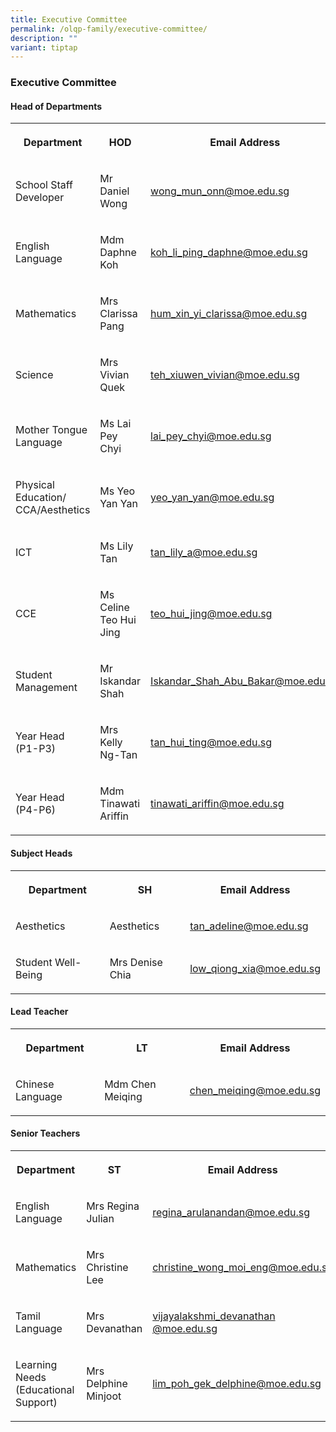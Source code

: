```yaml
---
title: Executive Committee
permalink: /olqp-family/executive-committee/
description: ""
variant: tiptap
---
```

<h3>Executive Committee</h3><h4>Head of Departments</h4><table><tbody><tr><th rowspan="1" colspan="1"><p>Department</p></th><th rowspan="1" colspan="1"><p>HOD</p></th><th rowspan="1" colspan="1"><p>Email Address</p></th></tr><tr><td rowspan="1" colspan="1"><p>School Staff Developer</p></td><td rowspan="1" colspan="1"><p>Mr Daniel Wong</p></td><td rowspan="1" colspan="1"><p><a href="mailto:wong_mun_onn@moe.edu.sg" rel="noopener noreferrer nofollow" target="_blank">wong_mun_onn@moe.edu.sg</a></p></td></tr><tr><td rowspan="1" colspan="1"><p>English Language</p></td><td rowspan="1" colspan="1"><p>Mdm Daphne Koh</p></td><td rowspan="1" colspan="1"><p><a href="mailto:" rel="noopener noreferrer nofollow" target="_blank">koh_li_ping_daphne@moe.edu.sg</a></p></td></tr><tr><td rowspan="1" colspan="1"><p>Mathematics</p></td><td rowspan="1" colspan="1"><p>Mrs Clarissa Pang</p></td><td rowspan="1" colspan="1"><p><a href="mailto:hum_xin_yi_clarissa@moe.edu.sg" rel="noopener noreferrer nofollow" target="_blank">hum_xin_yi_clarissa@moe.edu.sg</a></p></td></tr><tr><td rowspan="1" colspan="1"><p>Science</p></td><td rowspan="1" colspan="1"><p>Mrs Vivian Quek</p></td><td rowspan="1" colspan="1"><p><a href="mailto:teh_xiuwen_vivian@moe.edu.sg" rel="noopener noreferrer nofollow" target="_blank">teh_xiuwen_vivian@moe.edu.sg</a></p></td></tr><tr><td rowspan="1" colspan="1"><p>Mother Tongue Language</p></td><td rowspan="1" colspan="1"><p>Ms Lai Pey Chyi</p></td><td rowspan="1" colspan="1"><p><a href="mailto:lai_pey_chyi@moe.edu.sg" rel="noopener noreferrer nofollow" target="_blank">lai_pey_chyi@moe.edu.sg</a></p></td></tr><tr><td rowspan="1" colspan="1"><p>Physical Education/ CCA/Aesthetics</p></td><td rowspan="1" colspan="1"><p>Ms Yeo Yan Yan</p></td><td rowspan="1" colspan="1"><p><a href="mailto:yeo_yan_yan@moe.edu.sg" rel="noopener noreferrer nofollow" target="_blank">yeo_yan_yan@moe.edu.sg</a></p></td></tr><tr><td rowspan="1" colspan="1"><p>ICT</p></td><td rowspan="1" colspan="1"><p>Ms Lily Tan</p></td><td rowspan="1" colspan="1"><p><a href="mailto:tan_lily_a@moe.edu.sg" rel="noopener noreferrer nofollow" target="_blank">tan_lily_a@moe.edu.sg</a></p></td></tr><tr><td rowspan="1" colspan="1"><p>CCE</p></td><td rowspan="1" colspan="1"><p>Ms Celine Teo Hui Jing</p></td><td rowspan="1" colspan="1"><p><a href="mailto:teo_hui_jing@moe.edu.sg" rel="noopener noreferrer nofollow" target="_blank">teo_hui_jing@moe.edu.sg</a></p></td></tr><tr><td rowspan="1" colspan="1"><p>Student Management</p></td><td rowspan="1" colspan="1"><p>Mr Iskandar Shah</p></td><td rowspan="1" colspan="1"><p><a href="mailto:Iskandar_Shah_Abu_Bakar@moe.edu.sg" rel="noopener noreferrer nofollow" target="_blank">Iskandar_Shah_Abu_Bakar@moe.edu.sg</a></p></td></tr><tr><td rowspan="1" colspan="1"><p>Year Head (P1-P3)</p></td><td rowspan="1" colspan="1"><p>Mrs Kelly Ng-Tan</p></td><td rowspan="1" colspan="1"><p><a href="mailto:tan_hui_ting@moe.edu.sg" rel="noopener noreferrer nofollow" target="_blank">tan_hui_ting@moe.edu.sg</a></p></td></tr><tr><td rowspan="1" colspan="1"><p>Year Head (P4-P6)</p></td><td rowspan="1" colspan="1"><p>Mdm Tinawati Ariffin</p></td><td rowspan="1" colspan="1"><p><a href="mailto:tinawati_ariffin@moe.edu.sg" rel="noopener noreferrer nofollow" target="_blank">tinawati_ariffin@moe.edu.sg</a></p></td></tr></tbody></table><h4>Subject Heads</h4><table><tbody><tr><th rowspan="1" colspan="1"><p>Department</p></th><th rowspan="1" colspan="1"><p>SH</p></th><th rowspan="1" colspan="1"><p>Email Address</p></th></tr><tr><td rowspan="1" colspan="1"><p>Aesthetics</p></td><td rowspan="1" colspan="1"><p>Aesthetics</p></td><td rowspan="1" colspan="1"><p><a href="mailto:tan_adeline@moe.edu.sg" rel="noopener noreferrer nofollow" target="_blank">tan_adeline@moe.edu.sg</a></p></td></tr><tr><td rowspan="1" colspan="1"><p>Student Well-Being</p></td><td rowspan="1" colspan="1"><p>Mrs Denise Chia</p></td><td rowspan="1" colspan="1"><p><a href="mailto:low_qiong_xia@moe.edu.sg" rel="noopener noreferrer nofollow" target="_blank">low_qiong_xia@moe.edu.sg</a></p></td></tr></tbody></table><p></p><h4>Lead Teacher</h4><table><tbody><tr><th rowspan="1" colspan="1"><p>Department</p></th><th rowspan="1" colspan="1"><p>LT</p></th><th rowspan="1" colspan="1"><p>Email Address</p></th></tr><tr><td rowspan="1" colspan="1"><p>Chinese Language</p></td><td rowspan="1" colspan="1"><p>Mdm Chen Meiqing</p></td><td rowspan="1" colspan="1"><p><a href="mailto:chen_meiqing@moe.edu.sg" rel="noopener noreferrer nofollow" target="_blank">chen_meiqing@moe.edu.sg</a></p></td></tr></tbody></table><h4>Senior Teachers</h4><table><tbody><tr><th rowspan="1" colspan="1"><p>Department</p></th><th rowspan="1" colspan="1"><p>ST</p></th><th rowspan="1" colspan="1"><p>Email Address</p></th></tr><tr><td rowspan="1" colspan="1"><p>English Language</p></td><td rowspan="1" colspan="1"><p>Mrs Regina Julian</p></td><td rowspan="1" colspan="1"><p><a href="mailto:regina_arulanandan@moe.edu.sg" rel="noopener noreferrer nofollow" target="_blank">regina_arulanandan@moe.edu.sg</a></p></td></tr><tr><td rowspan="1" colspan="1"><p>Mathematics</p></td><td rowspan="1" colspan="1"><p>Mrs Christine Lee</p></td><td rowspan="1" colspan="1"><p><a href="mailto:christine_wong_moi_eng@moe.edu.sg" rel="noopener noreferrer nofollow" target="_blank">christine_wong_moi_eng@moe.edu.sg</a></p></td></tr><tr><td rowspan="1" colspan="1"><p>Tamil Language</p></td><td rowspan="1" colspan="1"><p>Mrs Devanathan</p></td><td rowspan="1" colspan="1"><p><a href="mailto:vijayalakshmi_devanathan%20@moe.edu.sg" rel="noopener noreferrer nofollow" target="_blank">vijayalakshmi_devanathan @moe.edu.sg</a></p></td></tr><tr><td rowspan="1" colspan="1"><p>Learning Needs (Educational Support)</p></td><td rowspan="1" colspan="1"><p>Mrs Delphine Minjoot</p></td><td rowspan="1" colspan="1"><p><a href="mailto:lim_poh_gek_delphine@moe.edu.sg" rel="noopener noreferrer nofollow" target="_blank">lim_poh_gek_delphine@moe.edu.sg</a></p></td></tr></tbody></table><p></p>